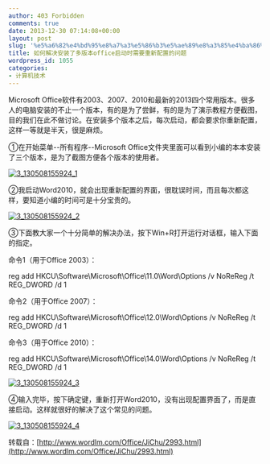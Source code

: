 ```yaml
---
author: 403 Forbidden
comments: true
date: 2013-12-30 07:14:08+00:00
layout: post
slug: '%e5%a6%82%e4%bd%95%e8%a7%a3%e5%86%b3%e5%ae%89%e8%a3%85%e4%ba%86%e5%a4%9a%e7%89%88%e6%9c%acoffice%e5%90%af%e5%8a%a8%e6%97%b6%e9%9c%80%e8%a6%81%e9%87%8d%e6%96%b0%e9%85%8d%e7%bd%ae%e7%9a%84%e9%97%ae'
title: 如何解决安装了多版本office启动时需要重新配置的问题
wordpress_id: 1055
categories:
- 计算机技术
---
```

Microsoft Office软件有2003、2007、2010和最新的2013四个常用版本。很多人的电脑安装的不止一个版本，有的是为了尝鲜，有的是为了演示教程方便截图，目的我们在此不做讨论。在安装多个版本之后，每次启动，都会要求你重新配置，这样一等就是半天，很是麻烦。

①在开始菜单--所有程序--Microsoft Office文件夹里面可以看到小编的本本安装了三个版本，是为了截图方便各个版本的使用者。

[![3_130508155924_1](/uploads/2013/12/3_130508155924_1-237x300.jpg)](/uploads/2013/12/3_130508155924_1.jpg)

②我启动Word2010，就会出现重新配置的界面，很耽误时间，而且每次都这样，要知道小编的时间可是十分宝贵的。

[![3_130508155924_2](/uploads/2013/12/3_130508155924_2-300x243.jpg)](/uploads/2013/12/3_130508155924_2.jpg)

③下面教大家一个十分简单的解决办法，按下Win+R打开运行对话框，输入下面的指定。

命令1（用于Office 2003）：

reg add HKCU\Software\Microsoft\Office\11.0\Word\Options /v NoReReg /t REG_DWORD /d 1

命令2（用于Office 2007）：

reg add HKCU\Software\Microsoft\Office\12.0\Word\Options /v NoReReg /t REG_DWORD /d 1

命令3（用于Office 2010）：

reg add HKCU\Software\Microsoft\Office\14.0\Word\Options /v NoReReg /t REG_DWORD /d 1

[![3_130508155924_3](/uploads/2013/12/3_130508155924_3-300x169.jpg)](/uploads/2013/12/3_130508155924_3.jpg)

④输入完毕，按下确定键，重新打开Word2010，没有出现配置界面了，而是直接启动。这样就很好的解决了这个常见的问题。

[![3_130508155924_4](/uploads/2013/12/3_130508155924_4-300x200.jpg)](/uploads/2013/12/3_130508155924_4.jpg)

转载自：[http://www.wordlm.com/Office/JiChu/2993.html](http://www.wordlm.com/Office/JiChu/2993.html)
